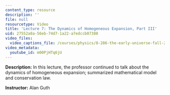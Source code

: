 ```yaml
---
content_type: resource
description: ''
file: null
resourcetype: Video
title: 'Lecture 7: The Dynamics of Homogeneous Expansion, Part III'
uid: 27552a8a-56eb-74d7-1a22-a7edccb07388
video_files:
  video_captions_file: /courses/physics/8-286-the-early-universe-fall-2013/video-lectures/lecture-7-the-dynamics-of-homogeneous-expansion-part-iii/m00PjHTq6jU.vtt
video_metadata:
  youtube_id: m00PjHTq6jU
---
```


**Description:** In this lecture, the professor continued to talk about the dynamics of homogeneous expansion; summarized mathematical model and conservation law.

**Instructor:** Alan Guth